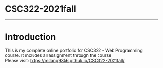 # CSC322-2021fall
------------------------------
# Introduction
This is my complete online portfolio for CSC322 - Web Programming course. It includes all assignment through the course \
Please visit: https://mdang9356.github.io/CSC322-2021fall/